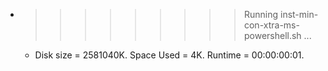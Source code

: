 * >>>>>>>>> Running inst-min-con-xtra-ms-powershell.sh ...
  * Disk size = 2581040K. Space Used = 4K. Runtime = 00:00:00:01.
